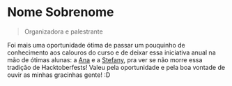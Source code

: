 # Nome Sobrenome

> Organizadora e palestrante

Foi mais uma oportunidade ótima de passar um pouquinho de conhecimento aos calouros do curso e de deixar essa iniciativa anual na mão de ótimas alunas: a [Ana](https://github.com/AnaFlaviaDiasR) e a [Stefany](https://github.com/gasparStefany), pra ver se não morre essa tradição de Hacktoberfests! Valeu pela oportunidade e pela boa vontade de ouvir as minhas gracinhas gente! :D
